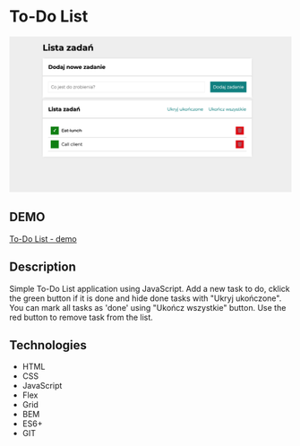 # To-Do List

![Preview](images/Zrzutekranu1.png)

## DEMO

[To-Do List - demo](https://rudolfini.github.io/todo-list/)

## Description

Simple To-Do List application using JavaScript. Add a new task to do, cklick the green button if it is done and hide done tasks with "Ukryj ukończone". You can mark all tasks as 'done' using "Ukończ wszystkie" button.  Use the red button to remove task from the list. 

## Technologies

- HTML
- CSS
- JavaScript
- Flex
- Grid
- BEM
- ES6+
- GIT